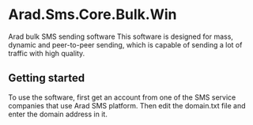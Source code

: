 # Arad.Sms.Core.Bulk.Win

Arad bulk SMS sending software
This software is designed for mass, dynamic and peer-to-peer sending, which is capable of sending a lot of traffic with high quality.

## Getting started

To use the software, first get an account from one of the SMS service companies that use Arad SMS platform. Then edit the domain.txt file and enter the domain address in it.
